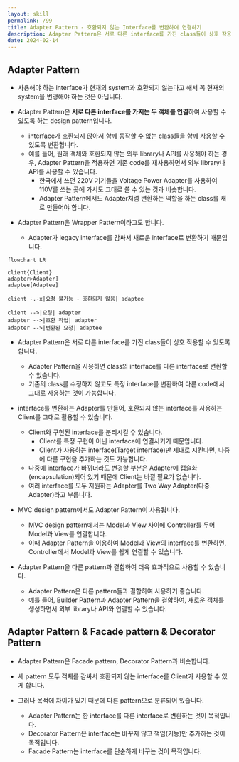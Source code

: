 ```yaml
---
layout: skill
permalink: /99
title: Adapter Pattern - 호환되지 않는 Interface를 변환하여 연결하기
description: Adapter Pattern은 서로 다른 interface를 가진 class들이 상호 작용할 수 있도록 하는 design pattern입니다.
date: 2024-02-14
---
```



## Adapter Pattern

- 사용해야 하는 interface가 현재의 system과 호환되지 않는다고 해서 꼭 현재의 system을 변경해야 하는 것은 아닙니다.

- Adapter Pattern은 **서로 다른 interface를 가지는 두 객체를 연결**하여 사용할 수 있도록 하는 design pattern입니다.
    - interface가 호환되지 않아서 함께 동작할 수 없는 class들을 함께 사용할 수 있도록 변환합니다.
    - 예를 들어, 원래 객체와 호환되지 않는 외부 library나 API를 사용해야 하는 경우, Adapter Pattern을 적용하면 기존 code를 재사용하면서 외부 library나 API를 사용할 수 있습니다.
        - 한국에서 쓰던 220V 기기들을 Voltage Power Adapter를 사용하여 110V를 쓰는 곳에 가서도 그대로 쓸 수 있는 것과 비슷합니다.
        - Adapter Pattern에서도 Adapter처럼 변환하는 역할을 하는 class를 새로 만들어야 합니다.

- Adapter Pattern은 Wrapper Pattern이라고도 합니다.
    - Adapter가 legacy interface를 감싸서 새로운 interface로 변환하기 때문입니다.

```mermaid
flowchart LR

client{Client}
adapter>Adapter]
adaptee[Adaptee]

client -.-x|요청 불가능 - 호환되지 않음| adaptee

client -->|요청| adapter
adapter -->|호환 작업| adapter
adapter -->|변환된 요청| adaptee
```

- Adapter Pattern은 서로 다른 interface를 가진 class들이 상호 작용할 수 있도록 합니다.
    - Adapter Pattern을 사용하면 class의 interface를 다른 interface로 변환할 수 있습니다.
    - 기존의 class를 수정하지 않고도 특정 interface를 변환하여 다른 code에서 그대로 사용하는 것이 가능합니다.

- interface를 변환하는 Adapter를 만들어, 호환되지 않는 interface를 사용하는 Client를 그대로 활용할 수 있습니다.
    - Client와 구현된 interface를 분리시킬 수 있습니다.
        - Client를 특정 구현이 아닌 interface에 연결시키기 때문입니다.
        - Client가 사용하는 interface(Target interface)만 제대로 지킨다면, 나중에 다른 구현을 추가하는 것도 가능합니다.
    - 나중에 interface가 바뀌더라도 변경할 부분은 Adapter에 캡슐화(encapsulation)되어 있기 때문에 Client는 바뀔 필요가 없습니다.
    - 여러 interface를 모두 지원하는 Adapter를 Two Way Adapter(다중 Adapter)라고 부릅니다.

- MVC design pattern에서도 Adapter Pattern이 사용됩니다.
    - MVC  design pattern에서는 Model과 View 사이에 Controller를 두어 Model과 View를 연결합니다.
    - 이때 Adapter Pattern을 이용하여 Model과 View의 interface를 변환하면, Controller에서 Model과 View를 쉽게 연결할 수 있습니다.

- Adapter Pattern을 다른 pattern과 결합하여 더욱 효과적으로 사용할 수 있습니다.
    - Adapter Pattern은 다른 pattern들과 결합하여 사용하기 좋습니다.
    - 예를 들어, Builder Pattern과 Adapter Pattern을 결합하여, 새로운 객체를 생성하면서 외부 library나 API와 연결할 수 있습니다.


## Adapter Pattern & Facade pattern & Decorator Pattern

- Adapter Pattern은 Facade pattern, Decorator Pattern과 비슷합니다.
- 세 pattern 모두 객체를 감싸서 호환되지 않는 interface를 Client가 사용할 수 있게 합니다.

- 그러나 목적에 차이가 있기 때문에 다른 pattern으로 분류되어 있습니다.
    - Adapter Pattern는 한 interface를 다른 interface로 변환하는 것이 목적입니다.
    - Decorator Pattern은 interface는 바꾸지 않고 책임(기능)만 추가하는 것이 목적입니다.
    - Facade Pattern는 interface를 단순하게 바꾸는 것이 목적입니다.


